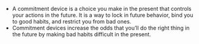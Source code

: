 - A commitment device is a choice you make in the present that controls your actions in the future. It is a way to lock in future behavior, bind you to good habits, and restrict you from bad ones.
- Commitment devices increase the odds that you’ll do the right thing in the future by making bad habits difficult in the present.